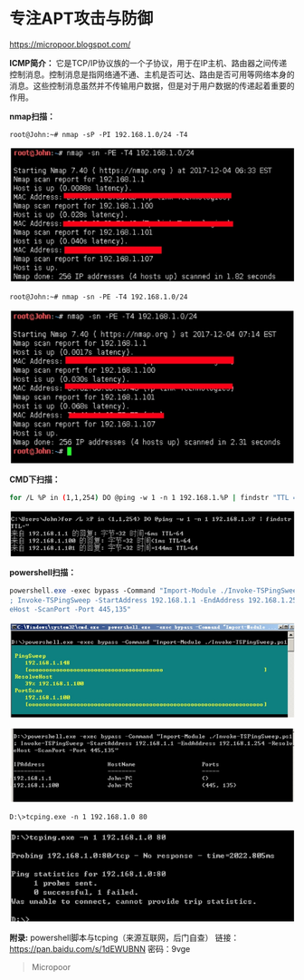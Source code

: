# 专注APT攻击与防御
https://micropoor.blogspot.com/

**ICMP简介：**
它是TCP/IP协议族的一个子协议，用于在IP主机、路由器之间传递控制消息。控制消息是指网络通不通、主机是否可达、路由是否可用等网络本身的消息。这些控制消息虽然并不传输用户数据，但是对于用户数据的传递起着重要的作用。

**nmap扫描：**
```bash
root@John:~# nmap ‐sP ‐PI 192.168.1.0/24 ‐T4
```
![](media/32074ff9a8a71e3f75239e68c5161b17.jpg)

```bash
root@John:~# nmap ‐sn ‐PE ‐T4 192.168.1.0/24
```
![](media/0f2404547901a8c72cc03544c5961259.jpg)

**CMD下扫描：**
```bash
for /L %P in (1,1,254) DO @ping ‐w 1 ‐n 1 192.168.1.%P | findstr "TTL ="
```
![](media/ab265501d9c11081cb0f63e3cb991d80.jpg)

**powershell扫描：**
```powershell
powershell.exe ‐exec bypass ‐Command "Import‐Module ./Invoke‐TSPingSweep.ps1
; Invoke‐TSPingSweep ‐StartAddress 192.168.1.1 ‐EndAddress 192.168.1.254 ‐Resolv
eHost ‐ScanPort ‐Port 445,135"
```
![](media/7feea7aca005154fdbef4180ed5a9aae.jpg)

![](media/9c8dbccee70c90adc40f48e69c473df8.jpg)

```bash
D:\>tcping.exe ‐n 1 192.168.1.0 80
```
![](media/351e700a9da6780fb709932a7b0b56f7.jpg)

**附录:**
powershell脚本与tcping（来源互联网，后门自查）
链接：https://pan.baidu.com/s/1dEWUBNN 密码：9vge

>   Micropoor
